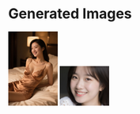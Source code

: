 # Generated Images



<img src="2025_09_15_01.webp" width="100"/> <img src="2025_09_15_02.webp" width="100"/>